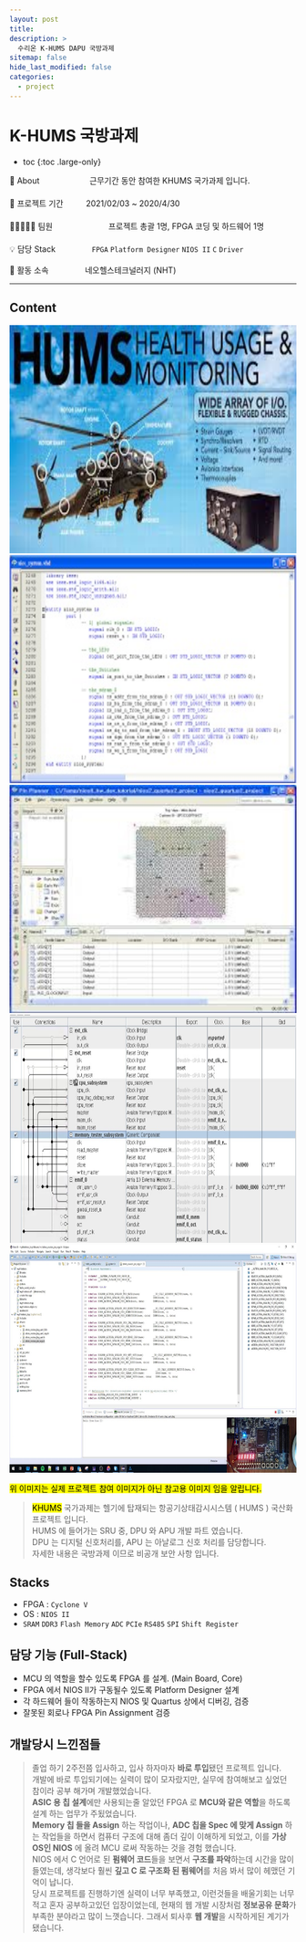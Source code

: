 ```yaml
---
layout: post
title:
description: >
  수리온 K-HUMS DAPU 국방과제
sitemap: false
hide_last_modified: false
categories:
  - project
---
```


# K-HUMS 국방과제

<style>

#modalLayer {
  z-index: 500;
  position: fixed;
  background: rgba(0, 0, 0, 0.8);
  width: 100%;
  height: 100%;
  top: 0;
  left: 0;
}

.modalBox {
  width: 81%;
  height: auto;
  position: relative;
  text-align: center;
  left: 7.5%;
  top: 0;
  position: sticky;
  margin: 0;
  margin-top: 1.5%
}

.modalImg {
  display: block;
}

.btnBox {
  position: relative;
  left: 7.5%;
  width: 81%;
  height: auto;
}

#closeButton {
  display: block;
  float: right;
}

#closeButton:hover {
  cursor: pointer;
}

.slickImg:hover {
  cursor: -webkit-zoom-in;
}

.modalImg:hover {
  cursor: grabbing;
}

</style>

<script>
    $(document).ready(function() {
        $('.main_center').slick({
            autoplay : true, /*자동으로 슬라이딩됨*/
            dots : true, /* 하단 점 버튼 */
            speed : 700 /* 이미지가 슬라이딩시 걸리는 시간 */,
            infinite : true,
            autoplaySpeed : 5000 /* 이미지가 다른 이미지로 넘어 갈때의 텀 */,
            arrows : true,
            slidesToShow : 1,
            slidesToScroll : 1,
            touchMove : true, /* 마우스 클릭으로 끌어서 슬라이딩 가능여부 */
            nextArrows : true, /* 넥스트버튼 */
            prevArrows : true,
            arrow : true, /*false면 좌우 버튼 없음, true면 좌우 버튼 보임*/
            fade : false
        });
    });

    function modal () {
      const modLayerElem = document.querySelector("#modalLayer");
      const modBox = document.querySelector(".modalBox");
      const modImg = document.querySelector(".modalImg");
      modLayerElem.style.display = "block";

      $(function(){
        $('.modalBox').slick({
        autoplay : false, /*자동으로 슬라이딩됨*/
        dots : true, /* 하단 점 버튼 */
        speed : 700, /* 이미지가 슬라이딩시 걸리는 시간 */
        infinite : true,
        autoplaySpeed : 5000, /* 이미지가 다른 이미지로 넘어 갈때의 텀 */
        arrows : true,
        slidesToShow : 1,
        slidesToScroll : 1,
        touchMove : true, /* 마우스 클릭으로 끌어서 슬라이딩 가능여부 */
        nextArrows : true, /* 넥스트버튼 */
        prevArrows : true,
        arrow : true, /*false면 좌우 버튼 없음, true면 좌우 버튼 보임*/
        fade : false
        });
      });
    };

    function modClose () {
      const modLayerElem = document.querySelector("#modalLayer");
      modLayerElem.style.display = "none";
    }
</script>

- toc
{:toc .large-only}

🔎 About 　　　　　　근무기간 동안 참여한 KHUMS 국가과제 입니다. \
　 \
📅 프로젝트 기간 　　 &nbsp;2021/02/03 ~ 2020/4/30 \
　 \
👨🏽‍🤝‍👨🏻 팀원　　　　　　　프로젝트 총괄 1명, FPGA 코딩 및 하드웨어 1명 \
　 \
💡 담당 Stack 　　　　&nbsp;`FPGA` `Platform Designer` `NIOS II` `C` `Driver` \
 \
🏢 활동 소속　　　　 &nbsp;네오헬스테크널러지 (NHT)

---

## Content

<div class="main_center">
    <div><img class="slickImg" src= "/assets/img/project/KHUMS/HUMS.jpg" style="width: auto; height: 400px; margin: 0 auto;" title="HUMS 개요" onClick="modal()"></div>
    <div><img class="slickImg" src= "/assets/img/project/KHUMS/VHDL.jpg" style="width: auto; height: 400px; margin: 0 auto;" title="Quartus VHDL" onClick="modal()"></div>
    <div><img class="slickImg" src= "/assets/img/project/KHUMS/Pin-Assign.jpg" style="width: auto; height: 400px; margin: 0 auto;" title="FPGA Pin Assign" onClick="modal()"></div>
    <div><img class="slickImg" src= "/assets/img/project/KHUMS/Plat-Desi.jpg" style="width: auto; height: 400px; margin: 0 auto;" title="플랫폼 디자이너 환경" onClick="modal()"></div>
    <div><img class="slickImg" src= "/assets/img/project/KHUMS/NIOS-II-firm.jpg" style="width: auto; height: 400px; margin: 0 auto;" title="NIOS-II 환경" onClick="modal()"></div>
</div>

<mark> 위 이미지는 실제 프로젝트 참여 이미지가 아닌 참고용 이미지 임을 알립니다. </mark>

> <mark>KHUMS</mark> 국가과제는 헬기에 탑재되는 항공기상태감시시스템 ( HUMS ) 국산화 프로젝트 입니다. \
> HUMS 에 들어가는 SRU 중, DPU 와 APU 개발 파트 였습니다. \
> DPU 는 디지털 신호처리를, APU 는 아날로그 신호 처리를 담당합니다. \
> 자세한 내용은 국방과제 이므로 비공개 보안 사항 입니다.

## Stacks

- FPGA : `Cyclone V`
- OS : `NIOS II`
- `SRAM` `DDR3` `Flash Memory` `ADC` `PCIe` `RS485` `SPI` `Shift Register`

## 담당 기능 (Full-Stack)

- MCU 의 역할을 할수 있도록 FPGA 를 설계. (Main Board, Core)
- FPGA 에서 NIOS II가 구동될수 있도록 Platform Designer 설계
- 각 하드웨어 들이 작동하는지 NIOS 및 Quartus 상에서 디버깅, 검증
- 잘못된 회로나 FPGA Pin Assignment 검증

## 개발당시 느낀점들

> 졸업 하기 2주전쯤 입사하고, 입사 하자마자 **바로 투입**됐던 프로젝트 입니다. \
> 개발에 바로 투입되기에는 실력이 많이 모자랐지만, 실무에 참여해보고 싶었던 참이라 공부 해가며 개발했었습니다. \
> **ASIC 용 칩 설계**에만 사용되는줄 알았던 FPGA 로 **MCU와 같은 역할**을 하도록 설계 하는 업무가 주됬었습니다. \
> **Memory 칩 들을 Assign** 하는 작업이나, **ADC 칩을 Spec 에 맞게 Assign** 하는 작업들을 하면서 컴퓨터 구조에 대해 좀더 깊이 이해하게 되었고, 이를 **가상 OS인 NIOS** 에 올려 MCU 로써 작동하는 것을 경험 했습니다. \
> NIOS 에서 C 언어로 된 **펌웨어 코드**들을 보면서 **구조를 파악**하는데 시간을 많이 들였는데, 생각보다 훨씬 **깊고 C 로 구조화 된 펌웨어**를 처음 봐서 많이 헤맸던 기억이 납니다. \
> 당시 프로젝트를 진행하기엔 실력이 너무 부족했고, 이런것들을 배울기회는 너무 적고 혼자 공부하고있던 입장이었는데, 현재의 웹 개발 시장처럼 **정보공유 문화**가 부족한 분야라고 많이 느꼇습니다. 그래서 퇴사후 **웹 개발**을 시작하게된 계기가 됐습니다.

<div id="modalLayer" style="display: none">
  <div class="modalBox">
    <div><img class="modalImg" src= "/assets/img/project/KHUMS/HUMS.jpg" style="width: auto; height: auto; margin: 0 auto;" title="HUMS 개요"></div>
    <div><img class="modalImg" src="/assets/img/project/KHUMS/VHDL.jpg" style="width: auto; height: auto; margin: 0 auto;" title="Quartus VHDL"></div>
    <div><img class="modalImg" src= "/assets/img/project/KHUMS/Pin-Assign.jpg" style="width: auto; height: auto; margin: 0 auto;" title="FPGA Pin Assign"></div>
    <div><img class="modalImg" src= "/assets/img/project/KHUMS/Plat-Desi.jpg" style="width: auto; height: auto; margin: 0 auto;" title="플랫폼 디자이너 환경"></div>
    <div><img class="modalImg" src= "/assets/img/project/KHUMS/NIOS-II-firm.jpg" style="width: auto; height: auto; margin: 0 auto;" title="NIOS-II 환경"></div>
  </div>
  <div class="btnBox">
    <span id="closeButton" onClick="modClose()" style="width: auto; height: auto; border: solid 1px; border-radius: 5px; padding: 5px 10px 5px 10px; color: white">
      닫기
    </span>
  </div>
<div>
